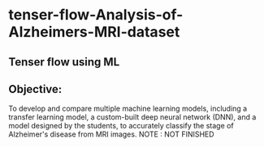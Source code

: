 # tenser-flow-Analysis-of-Alzheimers-MRI-dataset
## Tenser flow using ML 
## Objective:
To develop and compare multiple machine learning models, including a transfer learning model, a custom-built deep neural network (DNN), and a model designed by the students, to accurately classify the stage of Alzheimer's disease from MRI images. 
NOTE : NOT FINISHED 
